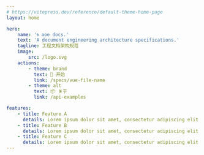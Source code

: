 ```yaml
---
# https://vitepress.dev/reference/default-theme-home-page
layout: home

hero:
    name: '🌀 aoe docs.'
    text: 'A document engineering architecture specifications.'
    tagline: 工程文档架构规范
    image:
        src: /logo.svg
    actions:
        - theme: brand
          text: 🚀 开始
          link: /specs/vue-file-name
        - theme: alt
          text: 📦 关于
          link: /api-examples

features:
    - title: Feature A
      details: Lorem ipsum dolor sit amet, consectetur adipiscing elit
    - title: Feature B
      details: Lorem ipsum dolor sit amet, consectetur adipiscing elit
    - title: Feature C
      details: Lorem ipsum dolor sit amet, consectetur adipiscing elit
---
```

